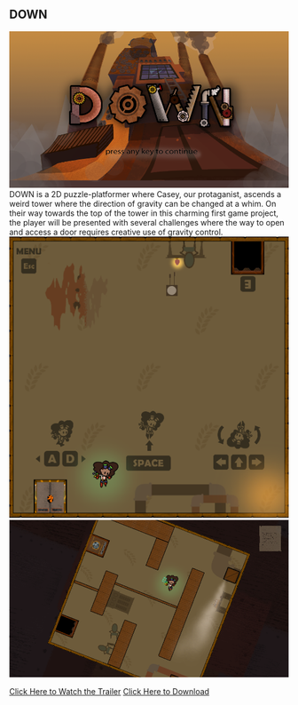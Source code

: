 ## DOWN
<img src="images/DOWN_1.png?raw=true"/>
DOWN is a 2D puzzle-platformer where Casey, our protaganist, ascends a weird tower where the direction of gravity can be changed at a whim.
On their way towards the top of the tower in this charming first game project, the player will be presented with several challenges where the way to open and access a door requires creative use of gravity control.

<img src="images/DOWN_2.png?raw=true"/>
<img src="images/DOWN_3.png?raw=true"/>

[Click Here to Watch the Trailer](https://drive.google.com/file/d/1zki7kvMJ9mQfKTBASoiMq_2EsmbdPe-I/view?usp=sharing)
[Click Here to Download](https://drive.google.com/file/d/1V7ngUk-L0xeTcyrCg0qIF14bSrtISk1i/view?usp=sharing)
